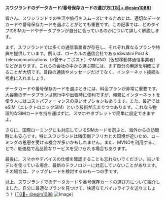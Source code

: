 **スワジランドのデータカード/番号保存カードの選び方[[TG💪+ @esim1088](https://t.me/s/esim1088)]**

皆さん、スワジランドでの生活や旅行をスムーズにするためには、適切なデータカードや番号保存カードを選ぶことがとても重要です。この記事では、どのタイプのSIMカードやデータプランが自分に合っているのかについて詳しく解説します。

まず、スワジランドでは多くの通信事業者が存在し、それぞれ異なるプランや特典を提供しています。例えば、ローカルの通信会社であるeSwatini Post & Telecommunications（e曾ティニポスト）やMVNO（仮想移動体通信事業者）などがあります。これらの会社の中から選ぶ際には、まず自分の用途を明確にすることが大切です。普段の通話やメッセージだけでなく、インターネット接続も考慮に入れましょう。

データカードや番号保存カードを選ぶときには、料金プランが非常に重要です。大容量のデータプランは旅行中や出張時に便利ですが、頻繁にインターネットを使う人にはコストパフォーマンスの良いオプションもあります。また、最近ではeSIM（エレクトロニックSIM）という技術が広まりつつあります。これなら物理的なSIMカードを持ち運ばずに、スマホやタブレットで簡単に設定できますよ。

さらに、国際ローミングにも対応しているSIMカードを選ぶと、海外からの訪問時にも安心です。特にスワジランドは隣国南アフリカとの国境が近いため、ローミングの恩恵を受ける機会が多いかもしれません。また、MVNOを利用することで、低価格で高品質なサービスを受けられる場合もあります。

最後に、スマホやデバイスの仕様を確認することも忘れないでください。古いモデルを使っている場合、最新のテクノロジーに対応していないことがあります。その場合は、アップグレードを検討するのも一つの手です。

以上、スワジランドでのデータカードや番号保存カードの選び方について紹介しました。自分に最適なプランを見つけて、快適なモバイルライフを送りましょう！ [[TG💪+ @esim1088](https://t.me/s/esim1088) ![Image](https://i.postimg.cc/Y0z9fWf4/image.png)]
